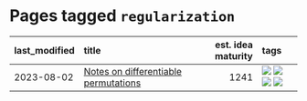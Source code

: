 # Pages tagged `regularization`

|last_modified|title|est. idea maturity|tags
|:---|:---|---:|:---|
|2023-08-02|[Notes on differentiable permutations](../differentiable_permutations.md)|1241|[![](https://img.shields.io/badge/tag-differentiable_permutation-5fba1d)](../tags/differentiable_permutation.md) [![](https://img.shields.io/badge/tag-experimental-4db4d2)](../tags/experimental.md) [![](https://img.shields.io/badge/tag-interpretability-587798)](../tags/interpretability.md) [![](https://img.shields.io/badge/tag-regularization-2c91b4)](../tags/regularization.md)|